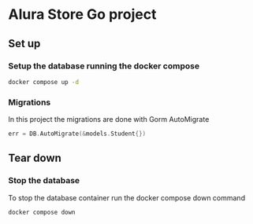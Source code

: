 # Alura Store Go project
## Set up
### Setup the database running the docker compose
```bash
docker compose up -d
```
### Migrations
In this project the migrations are done with Gorm AutoMigrate
```go
err = DB.AutoMigrate(&models.Student{})
```

## Tear down
### Stop the database
To stop the database container run the docker compose down command
```bash
docker compose down
```


